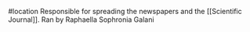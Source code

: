 #location 
Responsible for spreading the newspapers and the [[Scientific Journal]]. Ran by  Raphaella Sophronia Galani
